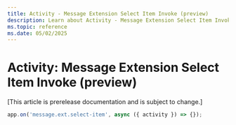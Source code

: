 ```yaml
---
title: Activity - Message Extension Select Item Invoke (preview)
description: Learn about Activity - Message Extension Select Item Invoke (preview)
ms.topic: reference
ms.date: 05/02/2025
---
```


# Activity: Message Extension Select Item Invoke (preview)

[This article is prerelease documentation and is subject to change.]

```typescript
app.on('message.ext.select-item', async ({ activity }) => {});
```